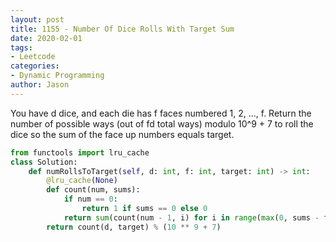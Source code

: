 ```yaml
---
layout: post
title: 1155 - Number Of Dice Rolls With Target Sum
date: 2020-02-01
tags:
- Leetcode
categories:
- Dynamic Programming
author: Jason
---
```

You have d dice, and each die has f faces numbered 1, 2, ..., f. Return the number of possible ways (out of fd total ways) modulo 10^9 + 7 to roll the dice so the sum of the face up numbers equals target.

``` python
from functools import lru_cache
class Solution:
    def numRollsToTarget(self, d: int, f: int, target: int) -> int:
        @lru_cache(None)
        def count(num, sums):
            if num == 0:
                return 1 if sums == 0 else 0
            return sum(count(num - 1, i) for i in range(max(0, sums - f), sums))
        return count(d, target) % (10 ** 9 + 7)
```
